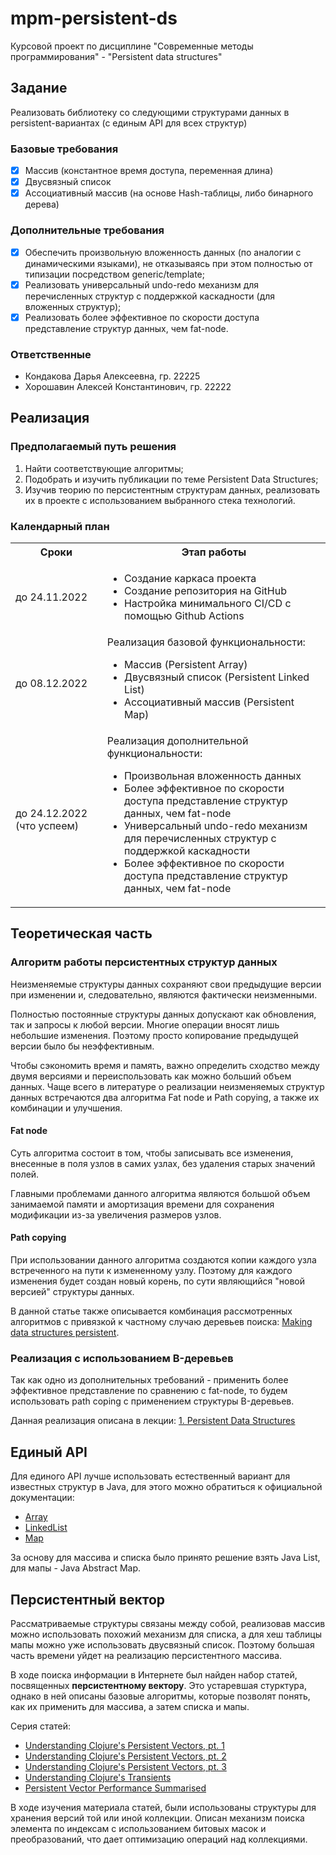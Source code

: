 # mpm-persistent-ds

Курсовой проект по дисциплине "Современные методы программирования" - "Persistent data structures"

## Задание

Реализовать библиотеку со следующими структурами данных в persistent-вариантах (с единым API для всех структур)

### Базовые требования

- [x] Массив (константное время доступа, переменная длина)
- [x] Двусвязный список
- [x] Ассоциативный массив (на основе Hash-таблицы, либо бинарного дерева)

### Дополнительные требования

- [x] Обеспечить произвольную вложенность данных (по аналогии с динамическими языками), не отказываясь при этом
  полностью от типизации посредством generic/template;
- [x] Реализовать универсальный undo-redo механизм для перечисленных структур с поддержкой каскадности (для вложенных
  структур);
- [x] Реализовать более эффективное по скорости доступа представление структур данных, чем fat-node.

### Ответственные

- Кондакова Дарья Алексеевна, гр. 22225
- Хорошавин Алексей Константинович, гр. 22222

## Реализация

### Предполагаемый путь решения

1. Найти соответствующие алгоритмы;
2. Подобрать и изучить публикации по теме Persistent Data Structures;
3. Изучив теорию по персистентным структурам данных, реализовать их в проекте с использованием выбранного стека
   технологий.

### Календарный план

<table>
    <tr>
        <th>Сроки</th>
        <th>Этап работы</th>
    </tr>
    <tr>
        <td>до 24.11.2022</td>
        <td>
            <ul><li>Создание каркаса проекта</li><li>Создание репозитория на GitHub</li><li>Настройка минимального CI/CD с помощью Github Actions</li></ul>
        </td>
    </tr>
    <tr>
        <td>до 08.12.2022</td>
        <td>Реализация базовой функциональности:<ul><li>Массив (Persistent Array)</li><li>Двусвязный список (Persistent Linked List)</li><li>Ассоциативный массив (Persistent Map)</li></ul></td>
    </tr>
    <tr>
        <td>до 24.12.2022 (что успеем)</td>
        <td>Реализация дополнительной функциональности:<ul><li>Произвольная вложенность данных</li><li>Более эффективное по скорости доступа представление структур данных, чем fat-node</li><li>Универсальный undo-redo механизм для перечисленных структур с поддержкой каскадности</li><li>Более эффективное по скорости доступа представление структур данных, чем fat-node</li></ul></td>
    </tr>
</table>

## Теоретическая часть

### Алгоритм работы персистентных структур данных

Неизменяемые структуры данных сохраняют свои предыдущие версии при изменении и,
следовательно, являются фактически неизменными.

Полностью постоянные структуры данных допускают как обновления, так и запросы к любой версии.
Многие операции вносят лишь небольшие изменения. Поэтому просто копирование предыдущей версии было бы неэффективным.

Чтобы сэкономить время и память, важно определить сходство между двумя версиями и переиспользовать как можно больший
объем данных.
Чаще всего в литературе о реализации неизменяемых структур данных встречаются два алгоритма Fat node и Path copying, а
также их комбинации и улучшения.

#### Fat node

Суть алгоритма состоит в том, чтобы записывать все изменения, внесенные в поля узлов в самих узлах, без удаления старых
значений полей.

Главными проблемами данного алгоритма являются большой объем занимаемой памяти и амортизация времени для сохранения
модификации из-за увеличения размеров узлов.

#### Path copying

При использовании данного алгоритма создаются копии каждого узла встреченного на пути к измененному узлу.
Поэтому для каждого изменения будет создан новый корень, по сути являющийся "новой версией" структуры данных.

В данной статье также описывается комбинация рассмотренных алгоритмов с привязкой
к частному случаю деревьев
поиска: [Making data structures persistent](https://www.sciencedirect.com/science/article/pii/0022000089900342).

### Реализация с использованием B-деревьев

Так как одно из дополнительных требований - применить более эффективное представление
по сравнению с fat-node, то будем использовать path coping с применением структуры
B-деревьев.

Данная реализация описана в
лекции: [1. Persistent Data Structures](https://www.youtube.com/watch?v=T0yzrZL1py0&list=PLUl4u3cNGP61hsJNdULdudlRL493b-XZf&index=1&t=3118s)

## Единый API

Для единого API лучше использовать естественный вариант для известных структур в
Java, для этого можно обратиться к официальной документации:

* [Array](https://docs.oracle.com/javase/8/docs/api/java/util/ArrayList.html)
* [LinkedList](https://docs.oracle.com/javase/8/docs/api/java/util/LinkedList.html)
* [Map](https://docs.oracle.com/javase/8/docs/api/java/util/Map.html)

За основу для массива и списка было принято решение взять Java List, для мапы - Java Abstract Map.

## Персистентный вектор

Рассматриваемые структуры связаны между собой, реализовав массив можно использовать похожий
механизм для списка, а для хеш таблицы мапы можно уже использовать двусвязный список.
Поэтому большая часть времени уйдет на реализацию персистентного массива.

В ходе поиска информации в Интернете
был найден набор статей, посвященных <b>персистентному вектору</b>. Это устаревшая стурктура, однако в ней
описаны базовые алгоритмы, которые позволят понять, как их применить для массива, а затем списка и мапы.

Серия статей:<br>

* [Understanding Clojure's Persistent Vectors, pt. 1](https://hypirion.com/musings/understanding-persistent-vector-pt-1)
* [Understanding Clojure's Persistent Vectors, pt. 2](https://hypirion.com/musings/understanding-persistent-vector-pt-2)
* [Understanding Clojure's Persistent Vectors, pt. 3](https://hypirion.com/musings/understanding-persistent-vector-pt-3)
* [Understanding Clojure's Transients](https://hypirion.com/musings/understanding-clojure-transients)
* [Persistent Vector Performance Summarised](https://hypirion.com/musings/persistent-vector-performance-summarised)

В ходе изучения материала статей, были использованы структуры для хранения версий той
или иной коллекции. Описан механизм поиска элемента по индексам с использованием битовых масок и преобразований, что
дает оптимизацию операций над коллекциями.

